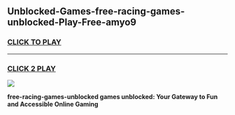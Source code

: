 
## Unblocked-Games-free-racing-games-unblocked-Play-Free-amyo9
<h3>
<a href="https://premium76.site?title=free-racing-games-unblocked&ref=15A">CLICK TO PLAY</a></h3>
<hr>

<h3>
<a href="https://premium76.site?title=free-racing-games-unblocked&ref=15A">CLICK 2 PLAY</a>
  
</h3>

<a href="https://premium76.site?title=free-racing-games-unblocked&ref=15A"><img src="https://clearcache.store/games.png"></a>


**free-racing-games-unblocked games unblocked: Your Gateway to Fun and Accessible Online Gaming**
